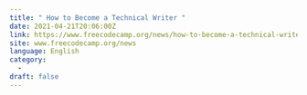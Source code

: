 ```yaml
---
title: " How to Become a Technical Writer "
date: 2021-04-21T20:06:00Z
link: https://www.freecodecamp.org/news/how-to-become-a-technical-writer/?utm_medium=RSS&utm_source=news.12bit.vn
site: www.freecodecamp.org/news
language: English
category:
  -   
draft: false
---
```

